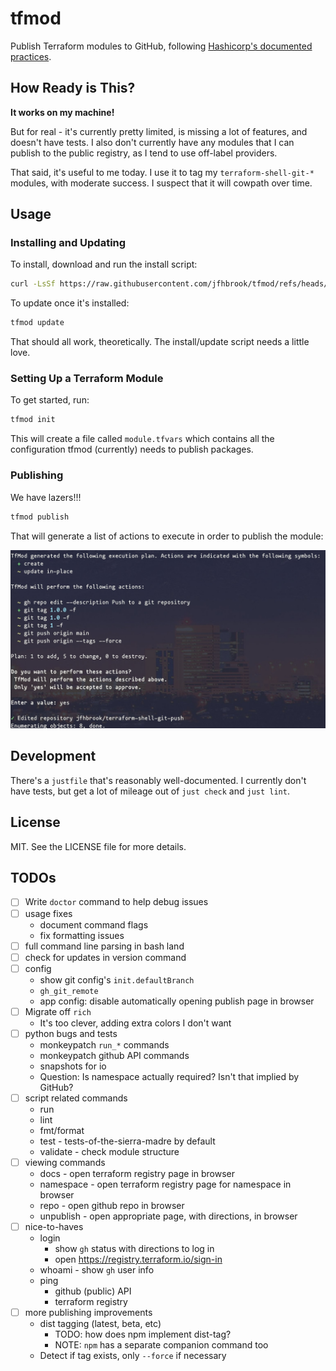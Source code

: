 # tfmod

Publish Terraform modules to GitHub, following
[Hashicorp's documented practices](https://developer.hashicorp.com/terraform/registry/modules/publish).

## How Ready is This?

**It works on my machine!**

But for real - it's currently pretty limited, is missing a lot of features,
and doesn't have tests. I also don't currently have any modules that I can
publish to the public registry, as I tend to use off-label providers.

That said, it's useful to me today. I use it to tag my `terraform-shell-git-*`
modules, with moderate success. I suspect that it will cowpath over time.

## Usage

### Installing and Updating

To install, download and run the install script:

```sh
curl -LsSf https://raw.githubusercontent.com/jfhbrook/tfmod/refs/heads/main/install.sh 
```

To update once it's installed:

```sh
tfmod update
```

That should all work, theoretically. The install/update script needs a little love.

### Setting Up a Terraform Module

To get started, run:

```sh
tfmod init
```

This will create a file called `module.tfvars` which contains all the
configuration tfmod (currently) needs to publish packages.

### Publishing

We have lazers!!!

```sh
tfmod publish
```

That will generate a list of actions to execute in order to publish the
module:

![](https://github.com/jfhbrook/tfmod/blob/main/img/publish.jpg?raw=true)

## Development

There's a `justfile` that's reasonably well-documented. I currently don't
have tests, but get a lot of mileage out of `just check` and `just lint`.

## License

MIT. See the LICENSE file for more details.

## TODOs

- [ ] Write `doctor` command to help debug issues
- [ ] usage fixes
  - document command flags
  - fix formatting issues
- [ ] full command line parsing in bash land
- [ ] check for updates in version command
- [ ] config
  - show git config's `init.defaultBranch`
  - `gh_git_remote`
  - app config: disable automatically opening publish page in browser
- [ ] Migrate off `rich`
  - It's too clever, adding extra colors I don't want
- [ ] python bugs and tests
  - monkeypatch `run_*` commands
  - monkeypatch github API commands
  - snapshots for io
  - Question: Is namespace actually required? Isn't that implied by GitHub?
- [ ] script related commands
  - run
  - lint
  - fmt/format
  - test - tests-of-the-sierra-madre by default
  - validate - check module structure
- [ ] viewing commands
  - docs - open terraform registry page in browser
  - namespace - open terraform registry page for namespace in browser
  - repo - open github repo in browser
  - unpublish - open appropriate page, with directions, in browser
- [ ] nice-to-haves
  - login
    - show `gh` status with directions to log in
    - open <https://registry.terraform.io/sign-in>
  - whoami - show `gh` user info
  - ping
    - github (public) API
    - terraform registry
- [ ] more publishing improvements
  - dist tagging (latest, beta, etc)
    - TODO: how does npm implement dist-tag?
    - NOTE: `npm` has a separate companion command too
  - Detect if tag exists, only `--force` if necessary
